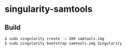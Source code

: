 # singularity-samtools

## Build

```bash
$ sudo singularity create -s 200 samtools.img
$ sudo singularity bootstrap samtools.img Singularity
```

